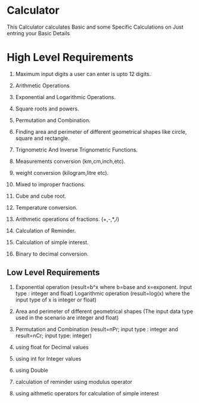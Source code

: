 ﻿# Calculator
This Calculator calculates Basic and some Specific Calculations on Just entring your Basic Details


# High Level Requirements

1) Maximum input digits a user can enter is upto 12 digits.

2) Arithmetic Operations

3) Exponential and Logarithmic Operations.

4) Square roots and powers.

5) Permutation and Combination.

6) Finding area and perimeter of different geometrical shapes like circle, square and rectangle.

7) Trignometric And Inverse Trignometric Functions.

8) Measurements conversion (km,cm,inch,etc).

9) weight conversion (kilogram,litre etc).

10) Mixed to improper fractions.

11) Cube and cube root.

12) Temperature conversion.

13) Arithmetic operations of fractions. (+,-,*,/)

14) Calculation of Reminder.

15) Calculation of simple interest.

16) Binary to decimal conversion.


## Low Level Requirements

1) Exponential operation (result=b^x where b=base and x=exponent. Input type : integer and float) 
   Logarithmic operation (result=log(x) where the input type of x is integer or float) 

2) Area and perimeter of different geometrical shapes (The input data type used in the scenario are integer and float)

3) Permutation and Combination (result=nPr; input type : integer and result=nCr; input type: integer)

4) using float for Decimal values

5) using int for Integer values

6) using Double

7) calculation of reminder using modulus operator

8) using aithmetic operators for calculation of simple interest


